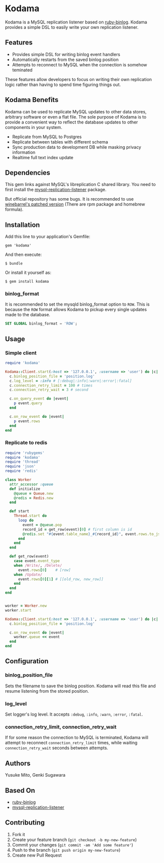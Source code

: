 # Kodama

Kodama is a MySQL replication listener based on [ruby-binlog](https://bitbucket.org/winebarrel/ruby-binlog/overview).
Kodama provides a simple DSL to easily write your own replication listener.

## Features

- Provides simple DSL for writing binlog event handlers
- Automatically restarts from the saved binlog position
- Attempts to reconnect to MySQL when the connection is somehow teminated

These features allow developers to focus on writing their own replication logic rather than having to spend time figuring things out.

## Kodama Benefits

Kodama can be used to replicate MySQL updates to other data stores, arbitrary software or even a flat file. The sole purpose of Kodama is to provide a convenient way to reflect the database updates to other components in your system.

- Replicate from MySQL to Postgres
- Replicate between tables with different schema
- Sync production data to development DB while masking privacy information
- Realtime full text index update

## Dependencies

This gem links against MySQL's libreplication C shared library. You need to first install the [mysql-replication-listener](https://launchpad.net/mysql-replication-listener) package.

But official repository has some bugs. It is recommended to use [winebarrel's patched version](https://bitbucket.org/winebarrel/ruby-binlog/downloads) (There are rpm package and homebrew formula).

## Installation

Add this line to your application's Gemfile:

    gem 'kodama'

And then execute:

    $ bundle

Or install it yourself as:

    $ gem install kodama

### binlog_format

It is recommended to set the mysqld binlog_format option to ``ROW``. This is because the ``ROW`` format allows Kodama to pickup every single updates made to the database.

```sql
SET GLOBAL binlog_format = 'ROW';
```

## Usage

### Simple client

```ruby
require 'kodama'

Kodama::Client.start(:host => '127.0.0.1', :username => 'user') do |c|
  c.binlog_position_file = 'position.log'
  c.log_level = :info # [:debug|:info|:warn|:error|:fatal]
  c.connection_retry_limit = 100 # times
  c.connection_retry_wait = 3 # second

  c.on_query_event do |event|
    p event.query
  end

  c.on_row_event do |event|
    p event.rows
  end
end
```

### Replicate to redis

```ruby
require 'rubygems'
require 'kodama'
require 'thread'
require 'json'
require 'redis'

class Worker
  attr_accessor :queue
  def initialize
    @queue = Queue.new
    @redis = Redis.new
  end

  def start
    Thread.start do
      loop do
        event = @queue.pop
        record_id = get_row(event)[0] # first column is id
        @redis.set "#{event.table_name}_#{record_id}", event.rows.to_json
      end
    end
  end

  def get_row(event)
    case event.event_type
    when /Write/, /Delete/
      event.rows[0]    # [row]
    when /Update/
      event.rows[0][1] # [[old_row, new_row]]
    end
  end
end


worker = Worker.new
worker.start

Kodama::Client.start(:host => '127.0.0.1', :username => 'user') do |c|
  c.binlog_position_file = 'position.log'

  c.on_row_event do |event|
    worker.queue << event
  end
end
```

## Configuration

### binlog_position_file

Sets the filename to save the binlog position.
Kodama will read this file and resume listening from the stored position.

### log_level

Set logger's log level.
It accepts ``:debug``, ``:info``, ``:warn``, ``:error``, ``:fatal``.

### connection_retry_limit, connection_retry_wait

If for some reason the connection to MySQL is terminated, Kodama will attempt to reconnect ``connection_retry_limit`` times, while waiting ``connection_retry_wait`` seconds between attempts.

## Authors

Yusuke Mito, Genki Sugawara

## Based On

- [ruby-binlog](https://bitbucket.org/winebarrel/ruby-binlog)
- [mysql-replication-listener](https://launchpad.net/mysql-replication-listener)

## Contributing

1. Fork it
2. Create your feature branch (`git checkout -b my-new-feature`)
3. Commit your changes (`git commit -am 'Add some feature'`)
4. Push to the branch (`git push origin my-new-feature`)
5. Create new Pull Request
